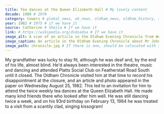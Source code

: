 ```yaml
---
title: Tea dances at the Queen Elizabeth Hall # My lovely content
decade: 1980 # 1970
category: towers # global_news, uk_news, oldham_news, oldham_history, towers, surrounding_estate # Always exactly one category
year: 1982 # 1975 # if we have it
source: Catherine # Sheila # If we have it
link: # https://wikipedia.org/dsdsadsa # If we have it
image_alt: A scan of an article in the Oldham Evening Chronicle from Wednesday August 25th 1982, with a headline that reads “IT MAY BE THE LAST WALTZ FOR JOHN, 92”. There is an image of John accompanying the article, which shows him posing his arms as if dancing, wearing a suit. The clipping is backed on pink card. # If there is one
image_caption: An article in the Oldham Evening Chronicle about Mr John Lamb from August 1992 # If there is one
image_path: chronicle.jpg # If there is one, should be colocated with the index.md file in the folder
---
```


My grandfather was lucky to stay fit, although he was deaf and, by the end of his life, almost blind. He'd always been interested in the theatre, music and dancing and attended Platts Social Club on Featherstall Road South until it closed. The Oldham Chronicle visited him at that time to record his disappointment at the closure, and an article and photo appeared in the paper on Wednesday August 25, 1982. This led to an invitation for him to attend the twice weekly tea dances at the Queen Elizabeth Hall. He made many kind friends there who looked after him well. He was still dancing twice a week, and on his 93rd birthday on February 13, 1984 he was treated to a visit from a scantily clad, singing kissogram!